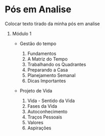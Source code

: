 # Pós em Analise
 Colocar texto tirado da minha pós em analise 

1. Módulo 1
    * Gestão do tempo
        1. Fundamentos 
        2. A Matriz do Tempo
        3. Trabalhando os Quadrantes
        4. Preparando a Casa
        5. Planejamento Semanal
        6. Dicas Importantes

    * Projeto de Vida
        1. Vida - Sentido da Vida  
        2. Fases da Vida
        3. Autoconhecimento  
        4. Traços Pessoais  
        5. Valores
        6. Aspirações
